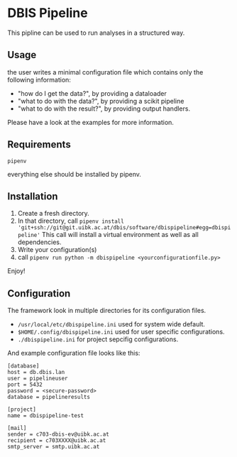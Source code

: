 # DBIS Pipeline
This pipline can be used to run analyses in a structured way.

## Usage

the user writes a minimal configuration file which contains only the following
information:
 * "how do I get the data?", by providing a dataloader
 * "what to do with the data?", by providing a scikit pipeline
 * "what to do with the result?", by providing output handlers.

Please have a look at the examples for more information.

## Requirements

`pipenv`

everything else should be installed by pipenv.

## Installation

1. Create a fresh directory.
2. In that directory, call `pipenv install 'git+ssh://git@git.uibk.ac.at/dbis/software/dbispipeline#egg=dbispipeline'`
   This call will install a virtual environment as well as all dependencies.
3. Write your configuration(s)
4. call `pipenv run python -m dbispipeline <yourconfigurationfile.py>`

Enjoy!


## Configuration
The framework look in multiple directories for its configuration files.
* `/usr/local/etc/dbispipeline.ini` used for system wide default.
* `$HOME/.config/dbispipeline.ini` used for user specific configurations.
* `./dbispipeline.ini` for project sepcifig configurations.

And example configuration file looks like this:
```
[database]
host = db.dbis.lan
user = pipelineuser
port = 5432
password = <secure-password>
database = pipelineresults

[project]
name = dbispipeline-test

[mail]
sender = c703-dbis-ev@uibk.ac.at
recipient = c703XXXX@uibk.ac.at
smtp_server = smtp.uibk.ac.at
```
